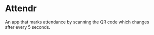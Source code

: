 # Attendr
An app that marks attendance by scanning the QR code which changes after every 5 seconds.
